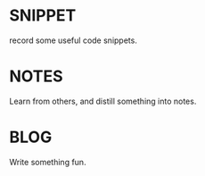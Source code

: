 SNIPPET
=======

record some useful code snippets.

NOTES
=====

Learn from others, and distill something into notes.

BLOG
====

Write something fun.
